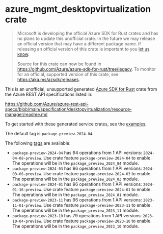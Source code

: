 # azure_mgmt_desktopvirtualization crate

> Microsoft is developing the official Azure SDK for Rust crates and has no plans to update this unofficial crate.
> In the future we may release an official version that may have a different package name.
> If releasing an official version of this crate is important to you [let us know](https://github.com/Azure/azure-sdk-for-rust/issues/new/choose).
>
> Source for this crate can now be found in <https://github.com/Azure/azure-sdk-for-rust/tree/legacy>.
> To monitor for an official, supported version of this crate, see <https://aka.ms/azsdk/releases>.

This is an unofficial, unsupported generated [Azure SDK for Rust](https://github.com/Azure/azure-sdk-for-rust/tree/legacy) crate from the Azure REST API specifications listed in:

https://github.com/Azure/azure-rest-api-specs/blob/main/specification/desktopvirtualization/resource-manager/readme.md

To get started with these generated service crates, see the [examples](https://github.com/Azure/azure-sdk-for-rust/blob/legacy/services/README.md#examples).

The default tag is `package-preview-2024-04`.

The following [tags](https://github.com/Azure/azure-sdk-for-rust/blob/legacy/services/tags.md) are available:

- `package-preview-2024-04` has 94 operations from 1 API versions: `2024-04-08-preview`. Use crate feature `package-preview-2024-04` to enable. The operations will be in the `package_preview_2024_04` module.
- `package-preview-2024-03` has 96 operations from 1 API versions: `2024-03-06-preview`. Use crate feature `package-preview-2024-03` to enable. The operations will be in the `package_preview_2024_03` module.
- `package-preview-2024-01` has 96 operations from 1 API versions: `2024-01-16-preview`. Use crate feature `package-preview-2024-01` to enable. The operations will be in the `package_preview_2024_01` module.
- `package-preview-2023-11` has 96 operations from 1 API versions: `2023-11-01-preview`. Use crate feature `package-preview-2023-11` to enable. The operations will be in the `package_preview_2023_11` module.
- `package-preview-2023-10` has 79 operations from 1 API versions: `2023-10-04-preview`. Use crate feature `package-preview-2023-10` to enable. The operations will be in the `package_preview_2023_10` module.